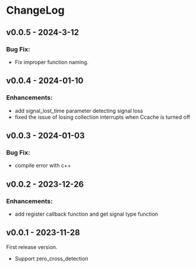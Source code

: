# ChangeLog

## v0.0.5 - 2024-3-12

### Bug Fix:

- Fix improper function naming.

## v0.0.4 - 2024-01-10

### Enhancements:

- add signal_lost_time parameter detecting signal loss
- fixed the issue of losing collection interrupts when Ccache is turned off

## v0.0.3 - 2024-01-03

### Bug Fix:

- compile error with c++

## v0.0.2 - 2023-12-26

### Enhancements:

- add register callback function and get signal type function

## v0.0.1 - 2023-11-28

First release version.

- Support zero_cross_detection
